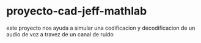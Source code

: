 # proyecto-cad-jeff-mathlab
este proyecto nos ayuda a simular una codificacion y decodificacion de un audio de voz a travez de un canal de ruido
